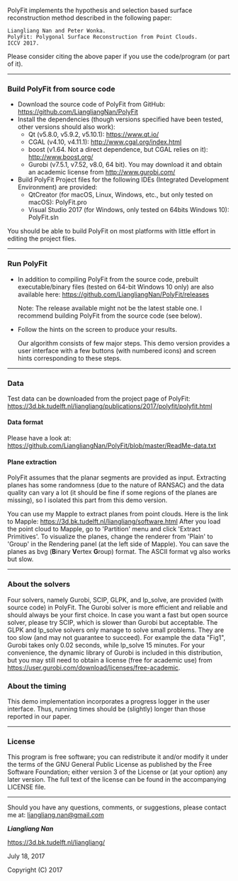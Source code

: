 PolyFit implements the hypothesis and selection based surface reconstruction method described in the following paper:
```
Liangliang Nan and Peter Wonka. 
PolyFit: Polygonal Surface Reconstruction from Point Clouds. 
ICCV 2017.
```
Please consider citing the above paper if you use the code/program (or part of it). 

---

### Build PolyFit from source code
* Download the source code of PolyFit from GitHub: https://github.com/LiangliangNan/PolyFit
* Install the dependencies (though versions specified have been tested, other versions should also work):
  - Qt (v5.8.0, v5.9.2, v5.10.1): 
    https://www.qt.io/
  - CGAL (v4.10, v4.11.1):
    http://www.cgal.org/index.html
  - boost (v1.64. Not a direct dependence, but CGAL relies on it):
    http://www.boost.org/
  - Gurobi (v7.5.1, v7.52, v8.0, 64 bit). You may download it and obtain an academic license from 
    http://www.gurobi.com/
* Build PolyFit
  Project files for the following IDEs (Integrated Development Environment) are provided:
  - QtCreator (for macOS, Linux, Windows, etc., but only tested on macOS): PolyFit.pro
  - Visual Studio 2017 (for Windows, only tested on 64bits Windows 10): PolyFit.sln
  
You should be able to build PolyFit on most platforms with little effort in editing the project files.

---

### Run PolyFit
- In addition to compiling PolyFit from the source code, prebuilt executable/binary files (tested on 64-bit Windows 10 only) are also available here: https://github.com/LiangliangNan/PolyFit/releases

  Note: The release available might not be the latest stable one. I recommend building PolyFit from the source code (see below).

- Follow the hints on the screen to produce your results.
  
  Our algorithm consists of few major steps. This demo version provides a user interface with a few buttons (with numbered icons) and screen hints corresponding to these steps.   

---

### Data
Test data can be downloaded from the project page of PolyFit:
https://3d.bk.tudelft.nl/liangliang/publications/2017/polyfit/polyfit.html

#### Data format
Please have a look at:
https://github.com/LiangliangNan/PolyFit/blob/master/ReadMe-data.txt

#### Plane extraction
PolyFit assumes that the planar segments are provided as input. 
Extracting planes has some randomness (due to the nature of RANSAC) and the data quality can vary a lot (it should be fine if some regions of the planes are missing), so I isolated this part from this demo version. 

You can use my Mapple to extract planes from point clouds. Here is the link to Mapple: https://3d.bk.tudelft.nl/liangliang/software.html    After you load the point cloud to Mapple, go to 'Partition' menu and click 'Extract Primitives'. To visualize the planes, change the renderer from 'Plain' to 'Group' in the Rendering panel (at the left side of Mapple). You can save the planes as bvg (**B**inary **V**ertex **G**roup) format. The ASCII format vg also works but slow.

---

### About the solvers
Four solvers, namely Gurobi, SCIP, GLPK, and lp_solve, are provided (with source code) in PolyFit. The Gurobi solver is more efficient and reliable and should always be your first choice. In case you want a fast but open source solver, please try SCIP, which is slower than Gurobi but acceptable. The GLPK and lp_solve solvers only manage to solve small problems. They are too slow (and may not guarantee to succeed). For example the data "Fig1", Gurobi takes only 0.02 seconds, while lp_solve 15 minutes. For your convenience, the dynamic library of Gurobi is included in this distribution, but you may still need to obtain a license (free for academic use) from 
https://user.gurobi.com/download/licenses/free-academic. 
      
### About the timing
This demo implementation incorporates a progress logger in the user interface. Thus, running times should be (slightly) longer than those reported in our paper.  

---

### License
This program is free software; you can redistribute it and/or modify it under the terms of the GNU General Public License as published by the Free Software Foundation; either version 3 of the License or (at your option) any later version. The full text of the license can be found in the accompanying LICENSE file.

---

Should you have any questions, comments, or suggestions, please contact me at: 
liangliang.nan@gmail.com

**_Liangliang Nan_**

https://3d.bk.tudelft.nl/liangliang/

July 18, 2017

Copyright (C) 2017 
